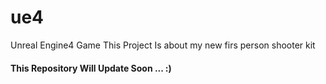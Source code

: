 # ue4
Unreal Engine4 Game
This Project Is about my new firs person shooter kit

<h4> This Repository Will Update Soon ... :)  </h4>
